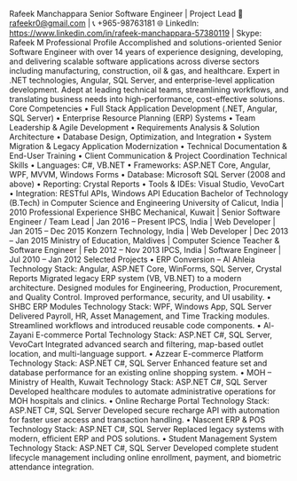 Rafeek Manchappara
Senior Software Engineer | Project Lead
📧 rafeekr0@gmail.com | 📞 +965-98763181
🌐 LinkedIn: https://www.linkedin.com/in/rafeek-manchappara-57380119 | Skype: Rafeek M
Professional Profile
Accomplished and solutions-oriented Senior Software Engineer with over 14 years of experience designing, developing, and delivering scalable software applications across diverse sectors including manufacturing, construction, oil & gas, and healthcare. Expert in .NET technologies, Angular, SQL Server, and enterprise-level application development. Adept at leading technical teams, streamlining workflows, and translating business needs into high-performance, cost-effective solutions.
Core Competencies
• Full Stack Application Development (.NET, Angular, SQL Server)
• Enterprise Resource Planning (ERP) Systems
• Team Leadership & Agile Development
• Requirements Analysis & Solution Architecture
• Database Design, Optimization, and Integration
• System Migration & Legacy Application Modernization
• Technical Documentation & End-User Training
• Client Communication & Project Coordination
Technical Skills
• Languages: C#, VB.NET
• Frameworks: ASP.NET Core, Angular, WPF, MVVM, Windows Forms
• Database: Microsoft SQL Server (2008 and above)
• Reporting: Crystal Reports
• Tools & IDEs: Visual Studio, VevoCart
• Integration: RESTful APIs, Windows API
Education
Bachelor of Technology (B.Tech) in Computer Science and Engineering
University of Calicut, India | 2010
Professional Experience
SHBC Mechanical, Kuwait | Senior Software Engineer / Team Lead | Jan 2016 – Present
IPCS, India | Web Developer | Jan 2015 – Dec 2015
Konzern Technology, India | Web Developer | Dec 2013 – Jan 2015
Ministry of Education, Maldives | Computer Science Teacher & Software Engineer | Feb 2012 – Nov 2013
IPCS, India | Software Engineer | Jul 2010 – Jan 2012
Selected Projects
•	ERP Conversion – Al Ahleia
Technology Stack: Angular, ASP.NET Core, WinForms, SQL Server, Crystal Reports
Migrated legacy ERP system (VB, VB.NET) to a modern architecture.
Designed modules for Engineering, Production, Procurement, and Quality Control.
Improved performance, security, and UI usability.
•	SHBC ERP Modules
Technology Stack: WPF, Windows App, SQL Server
Delivered Payroll, HR, Asset Management, and Time Tracking modules.
Streamlined workflows and introduced reusable code components.
•	Al-Zayani E-commerce Portal
Technology Stack: ASP.NET C#, SQL Server, VevoCart
Integrated advanced search and filtering, map-based outlet location, and multi-language support.
•	Azzear E-commerce Platform
Technology Stack: ASP.NET C#, SQL Server
Enhanced feature set and database performance for an existing online shopping system.
•	MOH – Ministry of Health, Kuwait
Technology Stack: ASP.NET C#, SQL Server
Developed healthcare modules to automate administrative operations for MOH hospitals and clinics.
•	Online Recharge Portal
Technology Stack: ASP.NET C#, SQL Server
Developed secure recharge API with automation for faster user access and transaction handling.
•	Nascent ERP & POS
Technology Stack: ASP.NET C#, SQL Server
Replaced legacy systems with modern, efficient ERP and POS solutions.
•	Student Management System
Technology Stack: ASP.NET C#, SQL Server
Developed complete student lifecycle management including online enrollment, payment, and biometric attendance integration.
